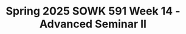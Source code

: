 ---
layout: single_embed_slide
title: "Spring 2025 SOWK 591 Week 14 - Advanced Seminar II"
presentation_id: o4eSsE
slides:
  - slide_name: ../deck-o4eSsE-large-0.jpeg
    slide_thumbnail: ../deck-o4eSsE-thumb-0.jpeg
    slide_alt: "Icon and text convey seminar details against a dual-toned background. Text reads: “Practicum Seminar II, Week 14 for SOWK 591.1.” Bottom text: 'Jacob Campbell, Ph.D. LICSW at Heritage University.'"
  - slide_name: ../deck-o4eSsE-large-1.jpeg
    slide_thumbnail: ../deck-o4eSsE-thumb-1.jpeg
    slide_alt: "Agenda slide for week 14 outlines: SLED, Mindfulness Activity, Practice Learning Reflection Group, End of course evaluation. Learning objectives include feedback, shared experiences, practicum analysis, mindfulness, and development application."
  - slide_name: ../deck-o4eSsE-large-2.jpeg
    slide_thumbnail: ../deck-o4eSsE-thumb-2.jpeg
    slide_alt: "Text on a plain background states 'Continued Development (Professional and Self)' with a button below labeled 'Student Led Discussion.' The context is a presentation slide."
  - slide_name: ../deck-o4eSsE-large-3.jpeg
    slide_thumbnail: ../deck-o4eSsE-thumb-3.jpeg
    slide_alt: "Silhouettes stand with hands on hips, separated by a dotted line. Text reads, 'Mirror Movement with a Partner, Mindful Movement / Flow Activity' and in the corner, '(Bennett, n.d.).'"
  - slide_name: ../deck-o4eSsE-large-4.jpeg
    slide_thumbnail: ../deck-o4eSsE-thumb-4.jpeg
    slide_alt: "A table lists mindfulness activities categorized by type. Activities include box breathing, guided meditation, sensory grounding, mindful movement, creative activities, and reflection exercises, designed for Seminar I & II. A lotus graphic decorates the side."
  - slide_name: ../deck-o4eSsE-large-5.jpeg
    slide_thumbnail: ../deck-o4eSsE-thumb-5.jpeg
    slide_alt: "Slide titled 'Practice Learning Reflection Group' presents questions on practicum experiences, skills, and client work. It includes a section on 'Group Norms,' emphasizing respect, open-mindedness, participation, and confidentiality."
  - slide_name: ../deck-o4eSsE-large-6.jpeg
    slide_thumbnail: ../deck-o4eSsE-thumb-6.jpeg
    slide_alt: "Text on white background states, 'End of Course Evaluations' and 'Please do for 591 and 596.' The slide is simple and instructive in tone."
---